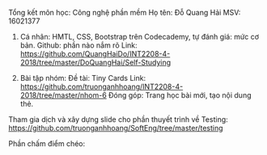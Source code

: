 Tổng kết môn học: Công nghệ phần mềm
Họ tên: Ðỗ Quang Hải
MSV: 16021377

1. Cá nhân:
HMTL, CSS, Bootstrap trên Codecademy, tự đánh giá: mức cơ bản.
Github: phần nào nắm rõ
Link: https://github.com/QuangHaiDo/INT2208-4-2018/tree/master/DoQuangHai/Self-Studying

2. Bài tập nhóm:
Đề tài: Tiny Cards
Link: https://github.com/truonganhhoang/INT2208-4-2018/tree/master/nhom-6 
Ðóng góp: Trang học bài mới, tạo nội dung thẻ.

Tham gia dịch và xây dựng slide cho phần thuyết trình về Testing:
https://github.com/truonganhhoang/SoftEng/tree/master/testing

Phần chấm điểm chéo:
